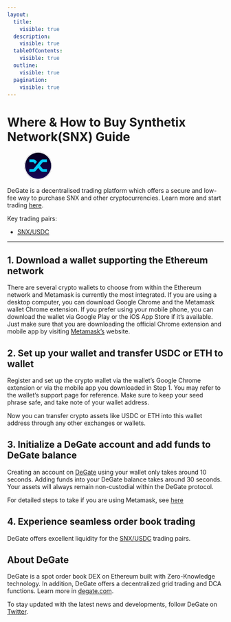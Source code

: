```yaml
---
layout:
  title:
    visible: true
  description:
    visible: true
  tableOfContents:
    visible: true
  outline:
    visible: true
  pagination:
    visible: true
---
```


# Where & How to Buy Synthetix Network(SNX) Guide

<figure><img src="../.gitbook/assets/snx_0xc011a73ee8576fb46f5e1c5751ca3b9fe0af2a6f1716284965692.jpg" alt="SNX" width="64" style="border-radius: 50%;"><figcaption></figcaption></figure>

DeGate is a decentralised trading platform which offers a secure and low-fee way to purchase SNX and other cryptocurrencies. Learn more and start trading [here](https://app.degate.com/trade/USDC/0xc011a73ee8576fb46f5e1c5751ca3b9fe0af2a6f?utm_source=howtobuy).&#x20;

Key trading pairs:

* [SNX/USDC](https://app.degate.com/trade/USDC/0xc011a73ee8576fb46f5e1c5751ca3b9fe0af2a6f?utm_source=howtobuy)

***

## 1. Download a wallet supporting the Ethereum network

There are several crypto wallets to choose from within the Ethereum network and Metamask is currently the most integrated. If you are using a desktop computer, you can download Google Chrome and the Metamask wallet Chrome extension. If you prefer using your mobile phone, you can download the wallet via Google Play or the iOS App Store if it’s available. Just make sure that you are downloading the official Chrome extension and mobile app by visiting [Metamask’s](https://metamask.io/) website.

## 2. Set up your wallet and transfer USDC or ETH to wallet

Register and set up the crypto wallet via the wallet’s Google Chrome extension or via the mobile app you downloaded in Step 1. You may refer to the wallet’s support page for reference. Make sure to keep your seed phrase safe, and take note of your wallet address.&#x20;

Now you can transfer crypto assets like USDC or ETH into this wallet address through any other exchanges or wallets.

## 3. Initialize a DeGate account and add funds to DeGate balance

Creating an account on [DeGate](https://app.degate.com/?utm_source=SNX_howtobuy) using your wallet only takes around 10 seconds. Adding funds into your DeGate balance takes around 30 seconds. Your assets will always remain non-custodial within the DeGate protocol.

For detailed steps to take if you are using Metamask, see [here](https://docs.degate.com/v/product_en/main-features/wallet-connectivity/metamask)

## 4. Experience seamless order book trading

DeGate offers excellent liquidity for the [SNX/USDC](https://app.degate.com/trade/USDC/0xc011a73ee8576fb46f5e1c5751ca3b9fe0af2a6f?utm_source=howtobuy) trading pairs.&#x20;

## About DeGate

DeGate is a spot order book DEX on Ethereum built with Zero-Knowledge technology. In addition, DeGate offers a decentralized grid trading and DCA functions.  Learn more in [degate.com](https://degate.com/?utm_source=SNX_howtobuy).

To stay updated with the latest news and developments, follow DeGate on [Twitter](https://twitter.com/degatedex).
